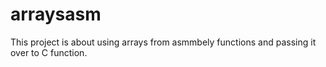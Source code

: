 # arraysasm
This project is about using arrays from asmmbely functions and passing it over to C function.
